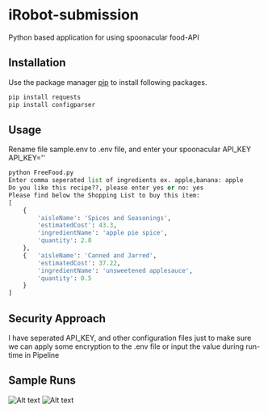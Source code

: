# iRobot-submission

Python based application for using spoonacular food-API

## Installation

Use the package manager [pip](https://pip.pypa.io/en/stable/) to install following packages.

```bash
pip install requests
pip install configparser
```

## Usage
Rename file sample.env to .env file, and enter your spoonacular API_KEY 
API_KEY=''

```python
python FreeFood.py
Enter comma seperated list of ingredients ex. apple,banana: apple
Do you like this recipe??, please enter yes or no: yes
Please find below the Shopping List to buy this item:
[
    {
        'aisleName': 'Spices and Seasonings',
        'estimatedCost': 43.3,
        'ingredientName': 'apple pie spice',
        'quantity': 2.0
    },
    {   'aisleName': 'Canned and Jarred',
        'estimatedCost': 37.22,
        'ingredientName': 'unsweetened applesauce',
        'quantity': 0.5
    }
]
```
## Security Approach
I have seperated API_KEY, and other configuration files just to make sure we can apply some encryption to the .env file or input the value during run-time in Pipeline

## Sample Runs
![Alt text](~/sample-runs/Run_1.jpg?raw=true "SampleRun_Part1")
![Alt text](~/sample-runs/Run_2.jpg?raw=true "SampleRun_Part2")
